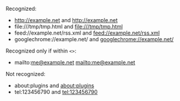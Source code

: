 Recognized:

 - http://example.net and <http://example.net>
 - file:///tmp/tmp.html and <file:///tmp/tmp.html>
 - feed://example.net/rss.xml and <feed://example.net/rss.xml>
 - googlechrome://example.net/ and <googlechrome://example.net/>

Recognized only if within `<>`:

 - mailto:me@example.net <mailto:me@example.net>

Not recognized:

 - about:plugins and <about:plugins>
 - tel:123456790 and <tel:123456790>
